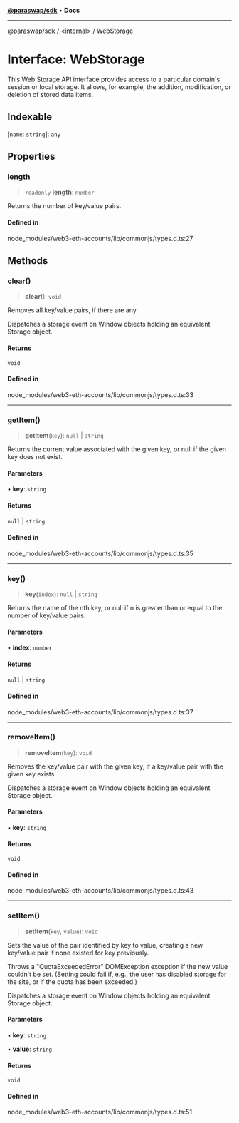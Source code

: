 [**@paraswap/sdk**](../../README.md) • **Docs**

***

[@paraswap/sdk](../../globals.md) / [\<internal\>](../README.md) / WebStorage

# Interface: WebStorage

This Web Storage API interface provides access to a particular domain's session or local storage. It allows, for example, the addition, modification, or deletion of stored data items.

## Indexable

 \[`name`: `string`\]: `any`

## Properties

### length

> `readonly` **length**: `number`

Returns the number of key/value pairs.

#### Defined in

node\_modules/web3-eth-accounts/lib/commonjs/types.d.ts:27

## Methods

### clear()

> **clear**(): `void`

Removes all key/value pairs, if there are any.

Dispatches a storage event on Window objects holding an equivalent Storage object.

#### Returns

`void`

#### Defined in

node\_modules/web3-eth-accounts/lib/commonjs/types.d.ts:33

***

### getItem()

> **getItem**(`key`): `null` \| `string`

Returns the current value associated with the given key, or null if the given key does not exist.

#### Parameters

• **key**: `string`

#### Returns

`null` \| `string`

#### Defined in

node\_modules/web3-eth-accounts/lib/commonjs/types.d.ts:35

***

### key()

> **key**(`index`): `null` \| `string`

Returns the name of the nth key, or null if n is greater than or equal to the number of key/value pairs.

#### Parameters

• **index**: `number`

#### Returns

`null` \| `string`

#### Defined in

node\_modules/web3-eth-accounts/lib/commonjs/types.d.ts:37

***

### removeItem()

> **removeItem**(`key`): `void`

Removes the key/value pair with the given key, if a key/value pair with the given key exists.

Dispatches a storage event on Window objects holding an equivalent Storage object.

#### Parameters

• **key**: `string`

#### Returns

`void`

#### Defined in

node\_modules/web3-eth-accounts/lib/commonjs/types.d.ts:43

***

### setItem()

> **setItem**(`key`, `value`): `void`

Sets the value of the pair identified by key to value, creating a new key/value pair if none existed for key previously.

Throws a "QuotaExceededError" DOMException exception if the new value couldn't be set. (Setting could fail if, e.g., the user has disabled storage for the site, or if the quota has been exceeded.)

Dispatches a storage event on Window objects holding an equivalent Storage object.

#### Parameters

• **key**: `string`

• **value**: `string`

#### Returns

`void`

#### Defined in

node\_modules/web3-eth-accounts/lib/commonjs/types.d.ts:51
